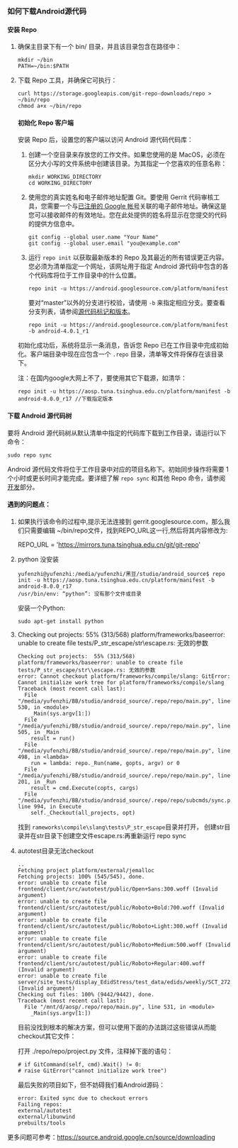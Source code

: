 ### 如何下载Android源代码

#### 安装 Repo

1. 确保主目录下有一个 bin/ 目录，并且该目录包含在路径中：

   ```shell
   mkdir ~/bin
   PATH=~/bin:$PATH
   ```

2. 下载 Repo 工具，并确保它可执行：

   ```shell
   curl https://storage.googleapis.com/git-repo-downloads/repo > ~/bin/repo
   chmod a+x ~/bin/repo
   ```

   #### 初始化 Repo 客户端

   安装 Repo 后，设置您的客户端以访问 Android 源代码代码库：

   1. 创建一个空目录来存放您的工作文件。如果您使用的是 MacOS，必须在区分大小写的文件系统中创建该目录。为其指定一个您喜欢的任意名称：

      ```shell
      mkdir WORKING_DIRECTORY
      cd WORKING_DIRECTORY
      ```

   2. 使用您的真实姓名和电子邮件地址配置 Git。要使用 Gerrit 代码审核工具，您需要一个与[已注册的 Google 帐号](https://www.google.com/accounts)关联的电子邮件地址。确保这是您可以接收邮件的有效地址。您在此处提供的姓名将显示在您提交的代码的提供方信息中。

      ```shell
      git config --global user.name "Your Name"
      git config --global user.email "you@example.com"
      ```

   3. 运行 `repo init` 以获取最新版本的 Repo 及其最近的所有错误更正内容。您必须为清单指定一个网址，该网址用于指定 Android 源代码中包含的各个代码库将位于工作目录中的什么位置。

      ```shell
      repo init -u https://android.googlesource.com/platform/manifest
      ```

      要对“master”以外的分支进行校验，请使用 `-b` 来指定相应分支。要查看分支列表，请参阅[源代码标记和版本](https://source.android.google.cn/source/build-numbers.html#source-code-tags-and-builds)。

      ```shell
      repo init -u https://android.googlesource.com/platform/manifest -b android-4.0.1_r1
      ```

   初始化成功后，系统将显示一条消息，告诉您 Repo 已在工作目录中完成初始化。客户端目录中现在应包含一个 `.repo` 目录，清单等文件将保存在该目录下。

   注：在国内google大网上不了，要使用其它下载源，如清华：

   ```shell
   repo init -u https://aosp.tuna.tsinghua.edu.cn/platform/manifest -b android-8.0.0_r17 //下载指定版本
   ```

   

#### 下载 Android 源代码树

要将 Android 源代码树从默认清单中指定的代码库下载到工作目录，请运行以下命令：

```shell
sudo repo sync
```

Android 源代码文件将位于工作目录中对应的项目名称下。初始同步操作将需要 1 个小时或更长时间才能完成。要详细了解 `repo sync` 和其他 Repo 命令，请参阅[开发](https://source.android.google.cn/source/developing.html)部分。

#### 遇到的问题点：

1. 如果执行该命令的过程中,提示无法连接到 gerrit.googlesource.com，那么我们只需要编辑 ~/bin/repo文件，找到REPO_URL这一行,然后将其内容修改为:

   REPO_URL = 'https://mirrors.tuna.tsinghua.edu.cn/git/git-repo'
   
   
   
2. python 没安装

   ```shell
   yufenzhi@yufenzhi:/media/yufenzhi/黑豆/studio/android_source$ repo init -u https://aosp.tuna.tsinghua.edu.cn/platform/manifest -b android-8.0.0_r17
   /usr/bin/env: “python”: 没有那个文件或目录
   
   ```

   安装一个Python:

   ```shell
   sudo apt-get install python
   ```

3. Checking out projects:  55% (313/568) platform/frameworks/baseerror: unable to create file tests/P_str_escape/str\\escape.rs: 无效的参数

   ```shell
   Checking out projects:  55% (313/568) platform/frameworks/baseerror: unable to create file tests/P_str_escape/str\\escape.rs: 无效的参数
   error: Cannot checkout platform/frameworks/compile/slang: GitError: Cannot initialize work tree for platform/frameworks/compile/slang
   Traceback (most recent call last):
     File "/media/yufenzhi/BB/studio/android_source/.repo/repo/main.py", line 530, in <module>
       _Main(sys.argv[1:])
     File "/media/yufenzhi/BB/studio/android_source/.repo/repo/main.py", line 505, in _Main
       result = run()
     File "/media/yufenzhi/BB/studio/android_source/.repo/repo/main.py", line 498, in <lambda>
       run = lambda: repo._Run(name, gopts, argv) or 0
     File "/media/yufenzhi/BB/studio/android_source/.repo/repo/main.py", line 201, in _Run
       result = cmd.Execute(copts, cargs)
     File "/media/yufenzhi/BB/studio/android_source/.repo/repo/subcmds/sync.py", line 994, in Execute
       self._Checkout(all_projects, opt)
   
   ```

   找到 `rameworks\compile\slang\tests\P_str_escape`目录并打开， 创建str目录并在str目录下创建空文件escape.rs:再重新运行 repo sync
   
4. autotest目录无法checkout

   ```shell
   ..
   Fetching project platform/external/jemalloc
   Fetching projects: 100% (545/545), done.
   error: unable to create file frontend/client/src/autotest/public/Open+Sans:300.woff (Invalid argument)
   error: unable to create file frontend/client/src/autotest/public/Roboto+Bold:700.woff (Invalid argument)
   error: unable to create file frontend/client/src/autotest/public/Roboto+Light:300.woff (Invalid argument)
   error: unable to create file frontend/client/src/autotest/public/Roboto+Medium:500.woff (Invalid argument)
   error: unable to create file frontend/client/src/autotest/public/Roboto+Regular:400.woff (Invalid argument)
   error: unable to create file server/site_tests/display_EdidStress/test_data/edids/weekly/SCT_272_STEELCASE_m:s_HDMI.txt (Invalid argument)
   Checking out files: 100% (9442/9442), done.
   Traceback (most recent call last):
     File "/mnt/d/aosp/.repo/repo/main.py", line 531, in <module>
       _Main(sys.argv[1:])
   ```

   目前没找到根本的解决方案，但可以使用下面的办法跳过这些错误从而能checkout其它文件：

   打开 ./repo/repo/project.py 文件，注释掉下面的语句：

   ```
   # if GitCommand(self, cmd).Wait() != 0:
   # raise GitError("cannot initialize work tree")
   ```

   最后失败的项目如下，但不妨碍我们看Android源码：

   ```shell
   error: Exited sync due to checkout errors
   Failing repos:
   external/autotest
   external/libunwind
   prebuilts/tools
   ```

   

更多问题可参考：https://source.android.google.cn/source/downloading
